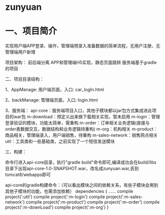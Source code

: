# zunyuan

# 一、项目简介
实现用户端APP登录、操作，管理端预录入准备数据的简单流程，无用户注册、无管理端用户新增

项目架构：
前后端分离
APP和管理端H5实现，静态页面跳转
服务端基于gradle的项目


二、项目目录结构：

1、AppManage: 
  用户端页面，入口: car_logIn.html

2、backManage:
  管理端页面，入口: login.html
  
3、服务端：
  api-core：服务端项目入口，其他子模块都以jar包方式集成进此项目的war包
  m-download：预定义出来做下载相关实现，暂未启用
  m-login：管理登录验证的模块，功能太简单，需重构
  m-order：订单相关业务逻辑(直接与order表数据交互，数据结构和业务逻辑待重构) 
  m-org：机构相关
  m-product：商品相关，管理端录入，用户端销售，待重构
  m-sales-network：销售网点相关
  util：工具类和一些基础类，之前实现了一个短信发送模块
  
  
三、构建：

命令行进入api-core目录，执行"gradle build"命令即可,编译成功会在build/libs目录下出现api-core-1.0-SNAPSHOT.war，改名成zunyuan.war,丢到tomcat8/webapps即可

api-core的gradle构建命令：（可以看出模块之间的依赖关系，有些子模块会用到其他子模块的功能，也需添加依赖）
dependencies {
    ……
    compile project(':util')
    compile project(':m-login')
    compile project(':m-sales-network')
    compile project(':m-product')
    compile project(':m-order')
    compile project(':m-downLoad')
    compile project(':m-org')
}
